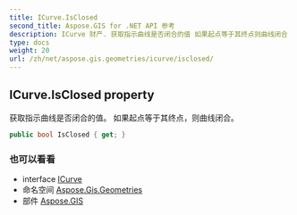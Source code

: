 ```yaml
---
title: ICurve.IsClosed
second_title: Aspose.GIS for .NET API 参考
description: ICurve 财产. 获取指示曲线是否闭合的值 如果起点等于其终点则曲线闭合
type: docs
weight: 20
url: /zh/net/aspose.gis.geometries/icurve/isclosed/
---
```

## ICurve.IsClosed property

获取指示曲线是否闭合的值。 如果起点等于其终点，则曲线闭合。

```csharp
public bool IsClosed { get; }
```

### 也可以看看

* interface [ICurve](../)
* 命名空间 [Aspose.Gis.Geometries](../../icurve/)
* 部件 [Aspose.GIS](../../../)


